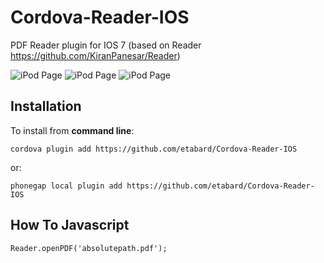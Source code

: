 Cordova-Reader-IOS
==================

PDF Reader plugin for IOS 7 (based on Reader https://github.com/KiranPanesar/Reader)

![iPod Page](http://i.imgur.com/GPL2Gn2.png)
![iPod Page](http://i.imgur.com/551VLUx.png)
![iPod Page](http://i.imgur.com/0nrtfWd.png)

Installation
------------

To install from **command line**:

    cordova plugin add https://github.com/etabard/Cordova-Reader-IOS

or:

    phonegap local plugin add https://github.com/etabard/Cordova-Reader-IOS


How To Javascript
-----------------

    Reader.openPDF('absolutepath.pdf');